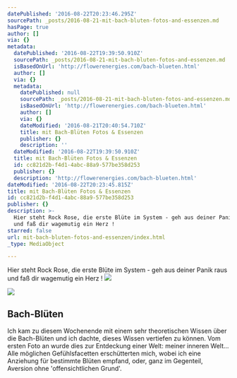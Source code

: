 ```yaml
---
datePublished: '2016-08-22T20:23:46.295Z'
sourcePath: _posts/2016-08-21-mit-bach-bluten-fotos-and-essenzen.md
hasPage: true
author: []
via: {}
metadata:
  datePublished: '2016-08-22T19:39:50.910Z'
  sourcePath: _posts/2016-08-21-mit-bach-bluten-fotos-and-essenzen.md
  isBasedOnUrl: 'http://flowerenergies.com/bach-blueten.html'
  author: []
  via: {}
  metadata:
    datePublished: null
    sourcePath: _posts/2016-08-21-mit-bach-bluten-fotos-and-essenzen.md
    isBasedOnUrl: 'http://flowerenergies.com/bach-blueten.html'
    author: []
    via: {}
    dateModified: '2016-08-21T20:40:54.710Z'
    title: mit Bach-Blüten Fotos & Essenzen
    publisher: {}
    description: ''
  dateModified: '2016-08-22T19:39:50.910Z'
  title: mit Bach-Blüten Fotos & Essenzen
  id: cc821d2b-f4d1-4abc-88a9-577be358d253
  publisher: {}
  description: 'http://flowerenergies.com/bach-blueten.html'
dateModified: '2016-08-22T20:23:45.815Z'
title: mit Bach-Blüten Fotos & Essenzen
id: cc821d2b-f4d1-4abc-88a9-577be358d253
publisher: {}
description: >-
  Hier steht Rock Rose, die erste Blüte im System - geh aus deiner Panik raus
  und faß dir wagemutig ein Herz !
starred: false
url: mit-bach-bluten-fotos-and-essenzen/index.html
_type: MediaObject

---
```

Hier steht Rock Rose, die erste Blüte im System - geh aus deiner Panik raus und faß dir wagemutig ein Herz !
![](https://the-grid-user-content.s3-us-west-2.amazonaws.com/3e199758-71a9-4ede-a875-950536f10a6c.jpg)

<article style=""><img src="https://s3-us-west-2.amazonaws.com/the-grid-img/p/70aadd4631cfd26aee53d3340b18445d77fe1cbf.png" /><h1>Bach-Blüten</h1><p>Ich kam zu diesem Wochenende mit einem sehr theoretischen Wissen über die Bach-Blüten und ich dachte, dieses Wissen vertiefen zu können. Vom ersten Foto an wurde dies zur Entdeckung einer Welt: meiner inneren Welt... Alle möglichen Gefühlsfacetten erschütterten mich, wobei ich eine Anziehung für bestimmte Blüten empfand, oder, ganz im Gegenteil, Aversion ohne 'offensichtlichen Grund'.</p></article>
